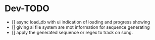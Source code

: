 # Dev-TODO

- [] async load_db with ui indication of loading and progress showing
- [] giving ai file system are mot information for sequence generating
- [] apply the generated sequence or regex to track on song.
